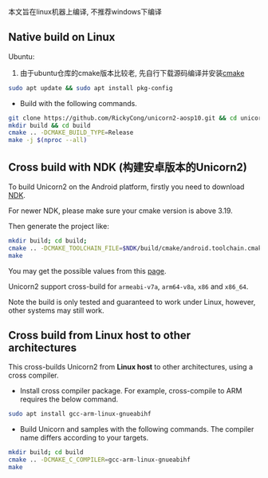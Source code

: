 本文旨在linux机器上编译, 不推荐windows下编译

## Native build on Linux
Ubuntu:

1. 由于ubuntu仓库的cmake版本比较老, 先自行下载源码编译并安装[cmake](https://github.com/Kitware/CMake)
``` bash
sudo apt update && sudo apt install pkg-config
```

- Build with the following commands.

```bash
git clone https://github.com/RickyCong/unicorn2-aosp10.git && cd unicorn2-aosp10
mkdir build && cd build
cmake .. -DCMAKE_BUILD_TYPE=Release
make -j $(nproc --all)
```


## Cross build with NDK (构建安卓版本的Unicorn2)

To build Unicorn2 on the Android platform, firstly you need to download [NDK](https://developer.android.com/ndk/downloads).

For newer NDK, please make sure your cmake version is above 3.19.

Then generate the project like:

```bash
mkdir build; cd build;
cmake .. -DCMAKE_TOOLCHAIN_FILE=$NDK/build/cmake/android.toolchain.cmake -DANDROID_ABI=$ABI -DANDROID_NATIVE_API_LEVEL=$MINSDKVERSION
make
```

You may get the possible values from this [page](https://developer.android.com/ndk/guides/cmake).

Unicorn2 support cross-build for `armeabi-v7a`, `arm64-v8a`, `x86` and `x86_64`.

Note the build is only tested and guaranteed to work under Linux, however, other systems may still work.


## Cross build from Linux host to other architectures

This cross-builds Unicorn2 from **Linux host** to other architectures, using a cross compiler.

- Install cross compiler package. For example, cross-compile to ARM requires the below command.

```bash
sudo apt install gcc-arm-linux-gnueabihf
```

- Build Unicorn and samples with the following commands. The compiler name differs according to your targets.

```bash
mkdir build; cd build
cmake .. -DCMAKE_C_COMPILER=gcc-arm-linux-gnueabihf
make
```
